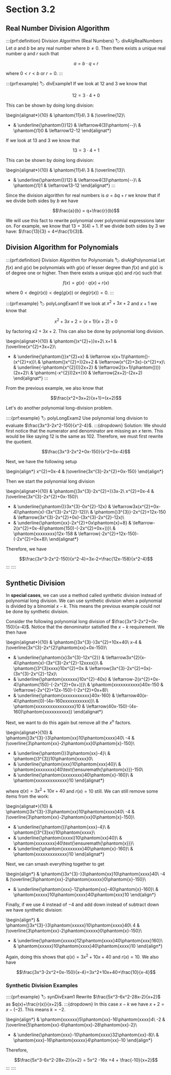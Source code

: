 # Section 3.2

## Real Number Division Algorithm

:::{prf:definition} Division Algorithm (Real Numbers)
:label: divAlgRealNumbers
Let $a$ and $b$ be any real number where $b\ne0$. Then there exists a unique real number $q$ and $r$ such that 

$$a=b\cdot q+r$$

where $0<r<b$ or $r=0$.
:::

:::{prf:example}
:label: divExample1
If we look at $12$ and $3$ we know that

$$12=3\cdot 4 + 0$$

This can be shown by doing long division:

\begin{alignat*}{10}
& \phantom{11}4\\
3 & )\overline{12}\\
- & \underline{\phantom{)}12} & \leftarrow4(3)\phantom{--}\\
 & \phantom{)1}0 & \leftarrow12-12
\end{alignat*}

If we look at $13$ and $3$ we know that

$$13 = 3\cdot 4 + 1$$

This can be shown by doing long division:

\begin{alignat*}{10}
& \phantom{11}4\\
3 & )\overline{13}\\
- & \underline{\phantom{)}12} & \leftarrow4(3)\phantom{--}\\
 & \phantom{)1}1 & \leftarrow13-12
\end{alignat*}
:::

Since the division algorithm for real numbers is $a=bq+r$ we know that if we divide both sides by $b$ we have

$$\frac{a}{b} = q+\frac{r}{b}$$

We will use this fact to rewrite polynomial over polynomial expressions later on. For example, we know that $13=3(4)+1$. If we divide both sides by $3$ we have: $\frac{13}{3} = 4+\frac{1}{3}$.

## Division Algorithm for Polynomials

:::{prf:definition} Division Algorithm for Polynomials
:label: divAlgPolynomial
Let $f(x)$ and $g(x)$ be polynomials with $g(x)$ of lesser degree than $f(x)$ and $g(x)$ is of degree one or higher. Then there exists a unique $q(x)$ and $r(x)$ such that 

$$f(x)=g(x)\cdot q(x)+r(x)$$

where $0<\text{deg}(r(x))<\text{deg}(g(x))$ or $\text{deg}(r(x))=0$.
:::

:::{prf:example}
:label: polyLongExam1
If we look at $x^2+3x+2$ and $x+1$ we know that 

$$x^2+3x+2=(x+1)(x+2)+0$$ 

by factoring $x2+3x+2$. This can also be done by polynomial long division.

\begin{alignat*}{10}
 & \phantom{)x^{2}+)}x+2\\
x+1 & )\overline{x^{2}+3x+2}\\
- & \underline{\phantom{)}x^{2}+x} & \leftarrow x(x+1)\phantom{)-(x^{2}+x)}\\
 & \phantom{)x^{2}+)}2x+2 & \leftarrow(x^{2}+3x)-(x^{2}+x)\\
 & \underline{-\phantom{x^{2}))}2x+2} & \leftarrow2(x+1)\phantom{))))(2x+2}\\
 & \phantom{-x^{2}))2x+)}0 & \leftarrow(2x+2)-(2x+2)
\end{alignat*}
:::

From the previous example, we also know that

$$\frac{x^2+3x+2}{x+1}=(x+2)$$

Let's do another polynomial long-division problem.

::::{prf:example}
:label: polyLongExam2
Use polynomial long division to evaluate $\frac{3x^3-2x^2-150}{x^2-4}$.
:::{dropdown} Solution:
We should first notice that the numerator and denominator are missing an $x$ term. This would be like saying $12$ is the same as $102$. Therefore, we must first rewrite the quotient.

$$\frac{3x^3-2x^2+0x-150}{x^2+0x-4}$$

Next, we have the following setup

\begin{align*}
x^{2}+0x-4 & )\overline{3x^{3}-2x^{2}+0x-150}
\end{align*}

Then we start the polynomial long division

\begin{alignat*}{10}
 & \phantom{)3x^{3}-2x^{2}+)}3x-2\\
x^{2}+0x-4 & )\overline{3x^{3}-2x^{2}+0x-150}\\
- & \underline{\phantom{)}3x^{3}-0x^{2}-12x} & \leftarrow3x(x^{2}+0x-4)\phantom{x)-(3x^{3}-2x^{2}-12)}\\
 & \phantom{)3^{3}}-2x^{2}+12x-150 & \leftarrow(3x^{3}-2x^{2}+0x)-(3x^{3}-2x^{2}-12x)\\
- & \underline{\phantom{xx}-2x^{2}+0x\phantom{x}+8} & \leftarrow-2(x^{2}+0x-4)\phantom{150)-(-2x^{2}+0x+))}\\
 & \phantom{xxxxxxxx}12x-158 & \leftarrow(-2x^{2}+12x-150)-(-2x^{2}+0x+8)\\
\end{alignat*}

Therefore, we have

$$\frac{3x^3-2x^2-150}{x^2-4}=3x-2+\frac{12x-158}{x^2-4}$$
:::
::::

## Synthetic Division

In **special cases**, we can use a method called synthetic division instead of polynomial long division. We can use synthetic division when a polynomial is divided by a binomial $x-k$. This means the previous example could not be done by synthetic division.

Consider the following polynomial long division of $\frac{3x^3-2x^2+0x-150}{x-4}$. Notice that the denominator satisfied the $x-k$ requirement. We then have

\begin{alignat*}{10}
 & \phantom{)3x^{3}-}3x^{2}+10x+40\\
x-4 & )\overline{3x^{3}-2x^{2}\phantom{xx}+0x-150}\\
- & \underline{\phantom{x}3x^{3}-12x^{2}} & \leftarrow3x^{2}(x-4)\phantom{x)-(3x^{3}-2x^{2}-12xxxx)}\\
 & \phantom{)3^{3}xxxx}10x^{2}+0x & \leftarrow(3x^{3}-2x^{2}+0x)-(3x^{3}-2x^{2}-12x)\\
- & \underline{\phantom{xxxxxx}10x^{2}-40x} & \leftarrow-2(x^{2}+0x-4)\phantom{150)-(-2x^{2}+0x+))}\\
 & \phantom{xxxxxxxxxxx}40x-150 & \leftarrow(-2x^{2}+12x-150)-(-2x^{2}+0x+8)\\
- & \underline{\phantom{xxxxxxxxxxx}40x-160} & \leftarrow40(x-4)\phantom{0)-(4x-160xxxxxxxxxxx)}\\
 & \phantom{xxxxxxxxxxxxxxxx}10 & \leftarrow(40x-150)-(4x-160)\phantom{xxxxxxxxxx)}
\end{alignat*}

Next, we want to do this again but remove all the $x^n$ factors.

\begin{alignat*}{10}
& \phantom{)3x^{3}-}3\phantom{xx}10\phantom{xxxx}40\\
-4 & )\overline{3\phantom{xx}-2\phantom{xx}0\phantom{x}-150}\\
- & \underline{\phantom{)}3\phantom{xx}-4}\\
 & \phantom{)3^{3}}10\phantom{xxxx}0\\
- & \underline{\phantom{xxx}10\phantom{xxx}40}\\
 & \phantom{xxxxxxxx}40\text{\ensuremath{\phantom{x}}}-150\\
- & \underline{\phantom{xxxxxxxx}40\phantom{x}-160}\\
 & \phantom{xxxxxxxxxxxxx}10
\end{alignat*}

where $q(x)=3x^2+10x+40$ and $r(x)=10$ still. We can still remove some items from the work:

\begin{alignat*}{10}
 & \phantom{)3x^{3}-}3\phantom{xx}10\phantom{xxxx}40\\
-4 & )\overline{3\phantom{xx}-2\phantom{xx}0\phantom{x}-150}\\
- & \underline{\phantom{)}\phantom{xxx}-4}\\
 & \phantom{)3^{3}xx}10\phantom{xxxx}\\
- & \underline{\phantom{xxxxi}10\phantom{xx}40}\\
 & \phantom{xxxxxxxx}40\text{\ensuremath{\phantom{x}}}\\
- & \underline{\phantom{xxxxxxxx}40\phantom{x}-160}\\
 & \phantom{xxxxxxxxxxxxx}10
\end{alignat*}

Next, we can smash everything together to get

\begin{align*}
 & \phantom{)3x^{3}-}3\phantom{xx}10\phantom{xxxx}40\\
-4 & )\overline{3\phantom{xx}-2\phantom{xxxxx}0\phantom{x}-150}\\
- & \underline{\phantom{xxx}-12\phantom{xx}-40\phantom{x}-160}\\
 & \phantom{xxxxx}10\phantom{xxxx}40\phantom{xxx}10
\end{align*}

Finally, if we use $4$ instead of $-4$ and add down instead of subtract down we have synthetic division:

\begin{align*}
 & \phantom{)3x^{3}-}3\phantom{xxxxx}10\phantom{xxxx}40\\
4 & )\overline{3\phantom{xx}-2\phantom{xxxxx}0\phantom{x}-150}\\
+ & \underline{\phantom{xxxxx}12\phantom{xxxx}40\phantom{xxx}160}\\
 & \phantom{xxxxx}10\phantom{xxxx}40\phantom{xxxx}10
\end{align*}

Again, doing this shows that $q(x)=3x^2+10x+40$ and $r(x)=10$. We also have

$$\frac{3x^3-2x^2+0x-150}{x-4}=3x^2+10x+40+\frac{10}{x-4}$$

### Synthetic Division Examples

::::{prf:example}
:label: synDivExam1
Rewrite $\frac{5x^3-6x^2-28x-2}{x+2}$ as $q(x)+\frac{r(x)}{x+2}$.
:::{dropdown}
In this case $x-k$ we have $x+2=x-(-2)$. This means $k=-2$.

\begin{align*}
 & \phantom{xxxxxx}5\phantom{xx}-16\phantom{xxxx}4\\
-2 & )\overline{5\phantom{xx}-6\phantom{xx}-28\phantom{xx}-2}\\
+ & \underline{\phantom{xxx}-10\phantom{xxxx}32\phantom{xx}-8}\\
 & \phantom{xxx}-16\phantom{xxxxx}4\phantom{xx}-10
\end{align*}

Therefore,

$$\frac{5x^3-6x^2-28x-2}{x+2} = 5x^2 -16x +4 + \frac{-10}{x+2}$$
:::
::::